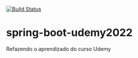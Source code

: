 [![Build Status](https://app.travis-ci.com/marcelbritto/spring-boot-udemy2022.svg?token=5VERoFHqjDsbxznFVs26&branch=trunk)](https://app.travis-ci.com/marcelbritto/spring-boot-udemy2022)
# spring-boot-udemy2022
Refazendo o aprendizado do curso Udemy
